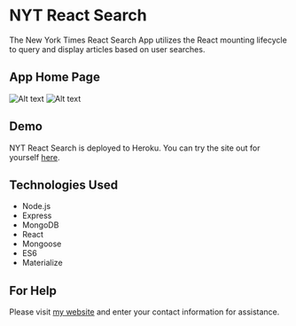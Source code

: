 # NYT React Search
The New York Times React Search App utilizes the React mounting lifecycle to query and display articles based on user searches. 

## App Home Page
![Alt text](C:\Users\Foster\Pictures\NYT.png?raw=true)
![Alt text](C:\Users\Foster\Pictures\Result.png)

## Demo
NYT React Search is deployed to Heroku. You can try the site out for yourself [here]().

## Technologies Used
- Node.js
- Express
- MongoDB
- React
- Mongoose
- ES6
- Materialize

## For Help
Please visit [my website](https://fdunigan.github.io/) and enter your contact information for assistance. 